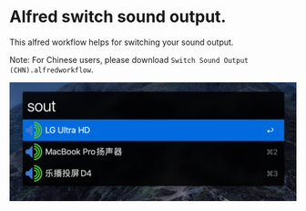 # Alfred switch sound output.

This alfred workflow helps for switching your sound output.

Note: For Chinese users, please download `Switch Sound Output (CHN).alfredworkflow`.

![screenshot](screenshot.png)